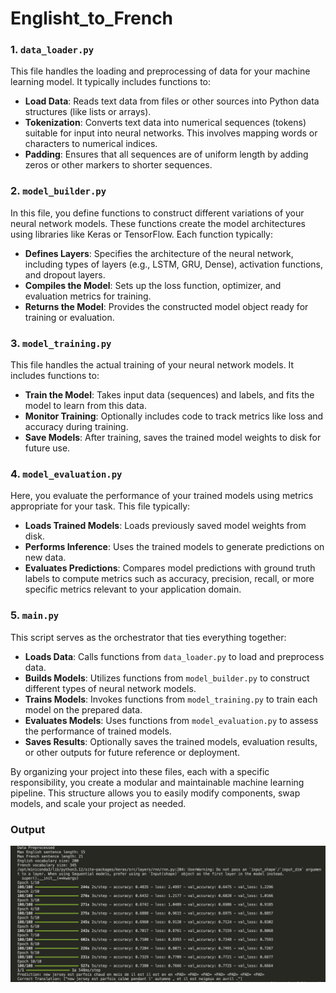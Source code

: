 # Englisht_to_French

### 1. `data_loader.py`
This file handles the loading and preprocessing of data for your machine learning model. It typically includes functions to:
- **Load Data**: Reads text data from files or other sources into Python data structures (like lists or arrays).
- **Tokenization**: Converts text data into numerical sequences (tokens) suitable for input into neural networks. This involves mapping words or characters to numerical indices.
- **Padding**: Ensures that all sequences are of uniform length by adding zeros or other markers to shorter sequences.

### 2. `model_builder.py`
In this file, you define functions to construct different variations of your neural network models. These functions create the model architectures using libraries like Keras or TensorFlow. Each function typically:
- **Defines Layers**: Specifies the architecture of the neural network, including types of layers (e.g., LSTM, GRU, Dense), activation functions, and dropout layers.
- **Compiles the Model**: Sets up the loss function, optimizer, and evaluation metrics for training.
- **Returns the Model**: Provides the constructed model object ready for training or evaluation.

### 3. `model_training.py`
This file handles the actual training of your neural network models. It includes functions to:
- **Train the Model**: Takes input data (sequences) and labels, and fits the model to learn from this data.
- **Monitor Training**: Optionally includes code to track metrics like loss and accuracy during training.
- **Save Models**: After training, saves the trained model weights to disk for future use.

### 4. `model_evaluation.py`
Here, you evaluate the performance of your trained models using metrics appropriate for your task. This file typically:
- **Loads Trained Models**: Loads previously saved model weights from disk.
- **Performs Inference**: Uses the trained models to generate predictions on new data.
- **Evaluates Predictions**: Compares model predictions with ground truth labels to compute metrics such as accuracy, precision, recall, or more specific metrics relevant to your application domain.

### 5. `main.py`
This script serves as the orchestrator that ties everything together:
- **Loads Data**: Calls functions from `data_loader.py` to load and preprocess data.
- **Builds Models**: Utilizes functions from `model_builder.py` to construct different types of neural network models.
- **Trains Models**: Invokes functions from `model_training.py` to train each model on the prepared data.
- **Evaluates Models**: Uses functions from `model_evaluation.py` to assess the performance of trained models.
- **Saves Results**: Optionally saves the trained models, evaluation results, or other outputs for future reference or deployment.

By organizing your project into these files, each with a specific responsibility, you create a modular and maintainable machine learning pipeline. This structure allows you to easily modify components, swap models, and scale your project as needed.

### Output
![Application Screenshot](Screenshot.png)